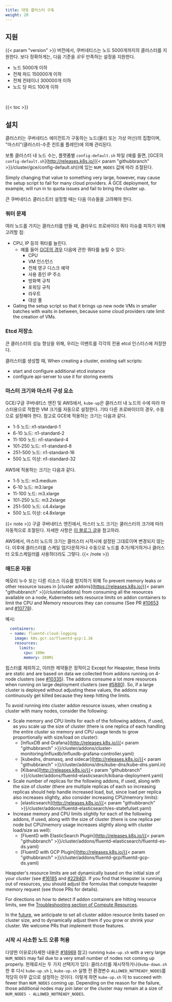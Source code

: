 ```yaml
---
title: 대형 클러스터 구축
weight: 20
---
```


## 지원

{{< param "version" >}} 버전에서, 쿠버네티스는 노드 5000개까지의 클러스터를 지원한다. 보다 정확하게는, 다음 기준을 *모두* 만족하는 설정을 지원한다.

* 노드 5000개 이하
* 전체 파드 150000개 이하
* 전체 컨테이너 300000개 이하
* 노드 당 파드 100개 이하

<br>

{{< toc >}}

## 설치

클러스터는 쿠버네티스 에이전트가 구동하는 노드(물리 또는 가상 머신)의 집합이며, "마스터"(클러스터-수준 컨트롤 플레인)에 의해 관리된다.

보통 클러스터 내 노드 수는, 플랫폼별 `config-default.sh` 파일 (예를 들면, [GCE의 `config-default.sh`](http://releases.k8s.io/{{< param "githubbranch" >}}/cluster/gce/config-default.sh))에 있는 `NUM_NODES` 값에 따라 조절된다.

Simply changing that value to something very large, however, may cause the setup script to fail for many cloud providers. A GCE deployment, for example, will run in to quota issues and fail to bring the cluster up.

큰 쿠버네티스 클러스트터 설정할 때는 다음 이슈들을 고려해야 한다.

### 쿼터 문제

여러 노드를 가지는 클러스터를 만들 때, 클라우드 프로바이더 쿼타 이슈를 피하기 위해 고려할 점:

* CPU, IP 등의 쿼타를 늘린다.
  * 예를 들어 [GCE의 경우](https://cloud.google.com/compute/docs/resource-quotas) 다음에 관한 쿼타를 늘릴 수 있다:
    * CPU
    * VM 인스턴스
    * 전체 영구 디스크 예약
    * 사용 중인 IP 주소
    * 방화벽 규칙
    * 포워딩 규칙
    * 라우트
    * 대상 풀
* Gating the setup script so that it brings up new node VMs in smaller batches with waits in between, because some cloud providers rate limit the creation of VMs.

### Etcd 저장소

큰 클러스터의 성능 향상을 위해, 우리는 이벤트를 각각의 전용 etcd 인스터스에 저장한다.

클러스터를 생성할 때, 
When creating a cluster, existing salt scripts:

* start and configure additional etcd instance
* configure api-server to use it for storing events

### 마스터 크기와 마스터 구성 요소

GCE/구글 쿠버네티스 엔진 및 AWS에서, `kube-up`은 클러스터 내 노드의 수에 따라 마스터용으로 적합한 VM 크기를 자동으로 설정한다.
기타 다른 프로바이더의 경우, 수동으로 설정해야 한다. 참고로 GCE에 적용하는 크기는 다음과 같다.

* 1-5 노드: n1-standard-1
* 6-10 노드: n1-standard-2
* 11-100 노드: n1-standard-4
* 101-250 노드: n1-standard-8
* 251-500 노드: n1-standard-16
* 500 노드 이상: n1-standard-32

AWS에 적용하는 크기는 다음과 같다.

* 1-5 노드: m3.medium
* 6-10 노드: m3.large
* 11-100 노드: m3.xlarge
* 101-250 노드: m3.2xlarge
* 251-500 노드: c4.4xlarge
* 500 노드 이상: c4.8xlarge

{{< note >}}
구글 쿠버네티스 엔진에서, 마스터 노드 크기는 클러스터의 크기에 따라 자동적으로 조절된다.
자세한 사항은 [이 블로그 글](https://cloudplatform.googleblog.com/2017/11/Cutting-Cluster-Management-Fees-on-Google-Kubernetes-Engine.html)을 참고하라.

AWS에서, 마스터 노드의 크기는 클러스터 시작시에 설정된 그대로이며 변경되지 않는다. 이후에 클러스터를 스케일 업/다운하거나 수동으로 노드를 추가/제거하거나 클러스터 오토스케일러를 사용하더라도 그렇다.
{{< /note >}}

### 애드온 자원
메모리 누수 또는 다른 리소스 이슈를 방지하기 위해
To prevent memory leaks or other resource issues in [cluster addons](https://releases.k8s.io/{{< param "githubbranch" >}}/cluster/addons) from consuming all the resources available on a node, Kubernetes sets resource limits on addon containers to limit the CPU and Memory resources they can consume (See PR [#10653](http://pr.k8s.io/10653/files) and [#10778](http://pr.k8s.io/10778/files)).

예시:

```yaml
  containers:
  - name: fluentd-cloud-logging
    image: k8s.gcr.io/fluentd-gcp:1.16
    resources:
      limits:
        cpu: 100m
        memory: 200Mi
```

힙스터를 제외하고, 이러한 제약들은 정적이고 
Except for Heapster, these limits are static and are based on data we collected from addons running on 4-node clusters (see [#10335](http://issue.k8s.io/10335#issuecomment-117861225)). The addons consume a lot more resources when running on large deployment clusters (see [#5880](http://issue.k8s.io/5880#issuecomment-113984085)). So, if a large cluster is deployed without adjusting these values, the addons may continuously get killed because they keep hitting the limits.

To avoid running into cluster addon resource issues, when creating a cluster with many nodes, consider the following:

* Scale memory and CPU limits for each of the following addons, if used, as you scale up the size of cluster (there is one replica of each handling the entire cluster so memory and CPU usage tends to grow proportionally with size/load on cluster):
  * [InfluxDB and Grafana](http://releases.k8s.io/{{< param "githubbranch" >}}/cluster/addons/cluster-monitoring/influxdb/influxdb-grafana-controller.yaml)
  * [kubedns, dnsmasq, and sidecar](http://releases.k8s.io/{{< param "githubbranch" >}}/cluster/addons/dns/kube-dns/kube-dns.yaml.in)
  * [Kibana](http://releases.k8s.io/{{< param "githubbranch" >}}/cluster/addons/fluentd-elasticsearch/kibana-deployment.yaml)
* Scale number of replicas for the following addons, if used, along with the size of cluster (there are multiple replicas of each so increasing replicas should help handle increased load, but, since load per replica also increases slightly, also consider increasing CPU/memory limits):
  * [elasticsearch](http://releases.k8s.io/{{< param "githubbranch" >}}/cluster/addons/fluentd-elasticsearch/es-statefulset.yaml)
* Increase memory and CPU limits slightly for each of the following addons, if used, along with the size of cluster (there is one replica per node but CPU/memory usage increases slightly along with cluster load/size as well):
  * [FluentD with ElasticSearch Plugin](http://releases.k8s.io/{{< param "githubbranch" >}}/cluster/addons/fluentd-elasticsearch/fluentd-es-ds.yaml)
  * [FluentD with GCP Plugin](http://releases.k8s.io/{{< param "githubbranch" >}}/cluster/addons/fluentd-gcp/fluentd-gcp-ds.yaml)

Heapster's resource limits are set dynamically based on the initial size of your cluster (see [#16185](http://issue.k8s.io/16185)
and [#22940](http://issue.k8s.io/22940)). If you find that Heapster is running
out of resources, you should adjust the formulas that compute heapster memory request (see those PRs for details).

For directions on how to detect if addon containers are hitting resource limits, see the [Troubleshooting section of Compute Resources](/docs/concepts/configuration/manage-compute-resources-container/#troubleshooting).

In the [future](http://issue.k8s.io/13048), we anticipate to set all cluster addon resource limits based on cluster size, and to dynamically adjust them if you grow or shrink your cluster.
We welcome PRs that implement those features.

### 시작 시 사소한 노드 오류 허용

다양한 이유로(자세한 내용은 [#18969](https://github.com/kubernetes/kubernetes/issues/18969) 참고) running
`kube-up.sh` with a very large `NUM_NODES` may fail due to a very small number of nodes not coming up properly.
현재로서는 두 가지 선택지가 있다: 클러스터를 재시작하거나(`kube-down.sh` 한 후 다시 `kube-up.sh` ), `kube-up.sh` 실행 전 환경변수 `ALLOWED_NOTREADY_NODES`를 적당히 아무 값으로 설정하는 것이다. 이렇게 하면 `kube-up.sh` 이 to succeed with fewer than `NUM_NODES` coming up. Depending on the
reason for the failure, those additional nodes may join later or the cluster may remain at a size of
`NUM_NODES - ALLOWED_NOTREADY_NODES`.
